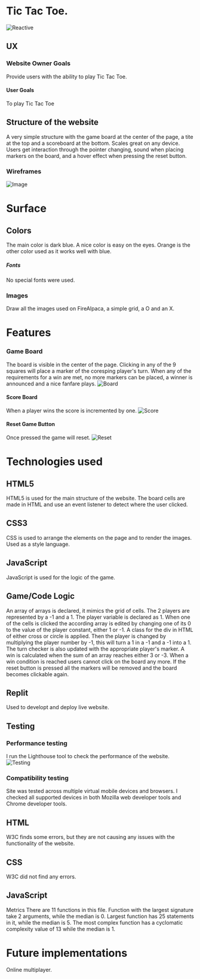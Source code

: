 # Tic Tac Toe. 
![Reactive](assets/images/Reactive.PNG)
## UX  
### Website Owner Goals 
Provide users with the ability to play Tic Tac Toe.
#### User Goals 
To play Tic Tac Toe
## Structure of the website 
A very simple structure with the game board at the center of the page, a tite at the top and a scoreboard at the bottom. Scales great on any device. Users get interaction through the pointer changing, sound when placing markers on the board, and a hover effect when pressing the reset button. 
### Wireframes 
![Image](assets/images/Tic_Tac_Toe_wire_frames.PNG)
# Surface 
## Colors 
The main color is dark blue. A nice color is easy on the eyes. Orange is the other color used as it works well with blue. 
##### Fonts 
No special fonts were used.
### Images 
Draw all the images used on FireAlpaca, a simple grid, a O and an X. 
# Features 
### Game Board 
The board is visible in the center of the page. Clicking in any of the 9 squares will place a marker of the coresping player's turn. When any of the requirements for a win are met, no more markers can be placed, a winner is announced and a nice fanfare plays. 
![Board](assets/images/GameBoard.PNG)
#### Score Board 
When a player wins the score is incremented by one. 
![Score](assets/images/ScoreBoard.PNG)
#### Reset Game Button
Once pressed the game will reset. 
![Reset](assets/images/Reset.PNG)
# Technologies used 
## HTML5 
HTML5 is used for the main structure of the website. The board cells are made in HTML and use an event listener to detect where the user clicked. 
## CSS3 
CSS is used to arrange the elements on the page and to render the images. Used as a style language. 
## JavaScript
JavaScript is used for the logic of the game. 
## Game/Code Logic
An array of arrays is declared, it mimics the grid of cells. The 2 players are represented by a -1 and a 1. The player variable is declared as 1. When one of the cells is clicked the according array is edited by changing one of its 0 to the value of the player constant, either 1 or -1. A class for the div in HTML of either cross or circle is applied. Then the player is changed by multiplying the player number by -1, this will turn a 1 in a -1 and a -1 into a 1. The turn checker is also updated with the appropriate player's marker. A win is calculated when the sum of an array reaches either 3 or -3. When a win condition is reached users cannot click on the board any more. If the reset button is pressed all the markers  will be removed and the board becomes clickable again.
## Replit
Used to developt and deploy live website.
## Testing
### Performance testing
I run the Lighthouse tool to check the performance of the website.
![Testing](assets/images/testing.PNG)
### Compatibility testing
Site was tested across multiple virtual mobile devices and browsers. I checked all supported devices in both Mozilla web developer tools and Chrome developer tools.
## HTML 
W3C finds some errors, but they are not causing any issues with the functionality of the website. 
## CSS
W3C did not find any errors.
## JavaScript
Metrics
There are 11 functions in this file.
Function with the largest signature take 2 arguments, while the median is 0.
Largest function has 25 statements in it, while the median is 5.
The most complex function has a cyclomatic complexity value of 13 while the median is 1.
# Future implementations
Online multiplayer. 